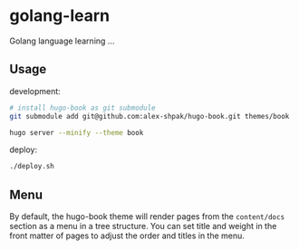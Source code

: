 # golang-learn

Golang language learning ...

## Usage

development:

```sh
# install hugo-book as git submodule
git submodule add git@github.com:alex-shpak/hugo-book.git themes/book

hugo server --minify --theme book
```

deploy:

```sh
./deploy.sh
```

## Menu

By default, the hugo-book theme will render pages from the `content/docs` section as a menu in a tree structure.
You can set title and weight in the front matter of pages to adjust the order and titles in the menu.